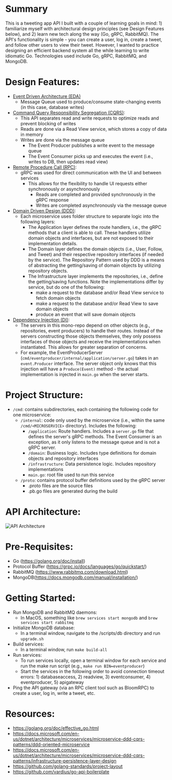 # Summary
This is a tweeting app API I built with a couple of learning goals in mind: 1) familiarize myself with architectural design principles (see Design Features below), and 2) learn new tech along the way (Go, gRPC, RabbitMQ). The API's functionality is simple - you can create a user, log in, create a tweet, and follow other users to view their tweet. However, I wanted to practice designing an efficient backend system all the while learning to write idiomatic Go. Technologies used include Go, gRPC, RabbitMQ, and MongoDB.

# Design Features:
  - [Event Driven Architecture (EDA)](https://en.wikipedia.org/wiki/Event-driven_architecture)
    - Message Queue used to produce/consume state-changing events (in this case, database writes)
  - [Command Query Responsibility Segregation (CQRS)](https://docs.microsoft.com/en-us/azure/architecture/patterns/cqrs):
    - This API separates read and write requests to optimize reads and prevent blocking of writes
    - Reads are done via a Read View service, which stores a copy of data in memory
    - Writes are done via the message queue
      - The Event Producer publishes a write event to the message queue
      - The Event Consumer picks up and executes the event (i.e., writes to DB, then updates read view)
  - [Remote Procedure Call (RPC)](https://en.wikipedia.org/wiki/Remote_procedure_call):
    - gRPC was used for direct communication with the UI and between services
      - This allows for the flexibility to handle UI requests either synchronously or asynchronously
        - Reads are completed and provided synchronously in the gRPC response
        - Writes are completed asynchronously via the message queue
  - [Domain Driven Design (DDD)](https://en.wikipedia.org/wiki/Domain-driven_design):
    - Each microservice uses folder structure to separate logic into the following layers:
        - The Application layer defines the route handlers, i.e., the gRPC methods that a client is able to call. These handlers utilize domain objects and interfaces, but are not exposed to their implementation details.
        - The Domain layer defines the domain objects (i.e., User, Follow, and Tweet) and their respective repository interfaces (if needed by the service). The Repository Pattern used by DDD is a means of abstracting the getting/saving of domain objects by utilizing repository objects.
        - The Infrastructure layer implements the repositories, i.e., define the getting/saving functions. Note the implementations differ by service, but do one of the following:
          - make a request to the database and/or Read View service to fetch domain objects
          - make a request to the database and/or Read View to save domain objects
          - produce an event that will save domain objects
  - [Dependency Injection (DI)](https://en.wikipedia.org/wiki/Dependency_injection):
    - The servers in this mono-repo depend on other objects (e.g., repositories, event producers) to handle their routes. Instead of the servers constructing those objects themselves, they only possess interfaces of those objects and receive the implementations when instantiated. This allows for greater separation of concerns.
    - For example, the EventProducerServer (`cmd/eventproducer/internal/application/server.go`) takes in an `event.Producer` interface. The server object only knows that this injection will have a `Produce(Event)` method - the actual implementation is injected in `main.go` when the server starts.

# Project Structure:
  - `/cmd`: contains subdirectories, each containing the following code for one microservice:
    - `/internal`: code only used by the microservice (i.e., within the same `/cmd/<MICROSERVICE>` directory). Includes the following: 
      - `/application`: Route handlers. Includes a `server.go` file that defines the server's gRPC methods. The Event Consumer is an exception, as it only listens to the message queue and is not a gRPC server.
      - `/domain`: Business logic. Includes type definitions for domain objects and repository interfaces
      - `/infrastructure`: Data persistence logic. Includes repository implementations
      - `main.go`: root file used to run this service
    - `/proto`: contains protocol buffer definitions used by the gRPC server
      - .proto files are the source files
      - .pb.go files are generated during the build

# API Architecture:
![API Architecture](https://gitbuckets.s3-us-west-1.amazonaws.com/tweet-app-api/Screen+Shot+2020-11-25+at+1.17.23+PM.png)

# Pre-Requisites:
  - Go (https://golang.org/doc/install)
  - Protocol Buffer (https://grpc.io/docs/languages/go/quickstart/)
  - RabbitMQ (https://www.rabbitmq.com/download.html)
  - MongoDB(https://docs.mongodb.com/manual/installation/)

# Getting Started:
  - Run MongoDB and RabbitMQ daemons:
    - In MacOS, something like `brew services start mongodb` and `brew services start rabbitmq`
  - Initialize MongoDB database:
    - In a terminal window, navigate to the /scripts/db directory and run `upgrade.sh`
  - Build services:
    - In a terminal window, run `make build-all`
  - Run services:
    - To run services locally, open a terminal window for each service and run the make run script (e.g., `make run BIN=eventproducer`)
    - Start the services in the following order to avoid connection timeout errors: 1) databaseaccess, 2) readview, 3) eventconsumer, 4) eventproducer, 5) apigateway
  - Ping the API gateway (via an RPC client tool such as BloomRPC) to create a user, log in, write a tweet, etc.

# Resources:
  - https://golang.org/doc/effective_go.html
  - https://docs.microsoft.com/en-us/dotnet/architecture/microservices/microservice-ddd-cqrs-patterns/ddd-oriented-microservice
  - https://docs.microsoft.com/en-us/dotnet/architecture/microservices/microservice-ddd-cqrs-patterns/infrastructure-persistence-layer-design
  - https://github.com/golang-standards/project-layout
  - https://github.com/vardius/go-api-boilerplate

